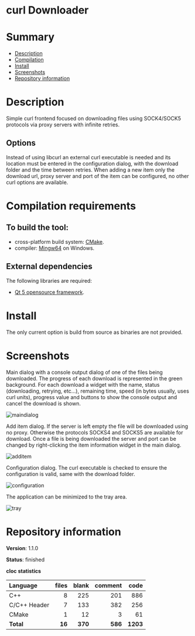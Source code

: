 curl Downloader
===============

# Summary
- [Description](#description)
- [Compilation](#compilation-requirements)
- [Install](#install)
- [Screenshots](#screenshots)
- [Repository information](#repository-information)

# Description
Simple curl frontend focused on downloading files using SOCK4/SOCK5 protocols via proxy servers with infinite retries. 

## Options
Instead of using libcurl an external curl executable is needed and its location must be entered in the configuration dialog, with the download folder and the time between retries. When adding a new item only the download url, proxy server and port of the item can be configured, no other curl options are available.

# Compilation requirements
## To build the tool:
* cross-platform build system: [CMake](http://www.cmake.org/cmake/resources/software.html).
* compiler: [Mingw64](http://sourceforge.net/projects/mingw-w64/) on Windows.

## External dependencies
The following libraries are required:
* [Qt 5 opensource framework](http://www.qt.io/).

# Install
The only current option is build from source as binaries are not provided. 

# Screenshots
Main dialog with a console output dialog of one of the files being downloaded. The progress of each download is represented in the green background. For each download a widget with the name, status (downloading, retrying, etc...), remaining time, speed (in bytes usually, uses curl units), progress value and buttons to show the console output and cancel the download is shown.

![maindialog](https://github.com/FelixdelasPozas/curl-Downloader/assets/12167134/48f1d574-fc60-4546-bf35-3a42bd7f0db3)

Add item dialog. If the server is left empty the file will be downloaded using no proxy. Otherwise the protocols SOCKS4 and SOCKS5 are available for download. Once a file is being downloaded the server and port can be changed by right-clicking the item information widget in the main dialog. 

![additem](https://github.com/FelixdelasPozas/curl-Downloader/assets/12167134/89b25e1c-e1b4-4d4c-84d3-019f1eb78387)

Configuration dialog. The curl executable is checked to ensure the configuration is valid, same with the download folder. 

![configuration](https://github.com/FelixdelasPozas/curl-Downloader/assets/12167134/a12e1a92-e75f-4131-afb8-bbbd619f48c2)

The application can be minimized to the tray area.

![tray](https://github.com/FelixdelasPozas/curl-Downloader/assets/12167134/633e1064-930a-4bc0-ab17-0fb4bae3ef00)

# Repository information

**Version**: 1.1.0

**Status**: finished

**cloc statistics**

| Language                     |files          |blank        |comment           |code  |
|:-----------------------------|--------------:|------------:|-----------------:|-----:|
| C++                          |   8           |  225        |  201             | 886  |
| C/C++ Header                 |   7           |  133        |  382             | 256  |
| CMake                        |   1           |   12        |    3             |  61  |
| **Total**                    | **16**        | **370**     | **586**          | **1203** |
